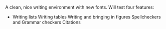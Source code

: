 A clean, nice writing environment with new fonts. Will test four features:

- Writing lists
Writing tables
Writing and bringing in figures
Spellcheckers and Grammar checkers
Citations

